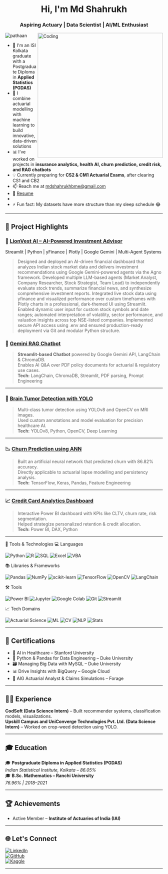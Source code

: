 <h1 align="center">Hi, I'm Md Shahrukh</h1>

<h3 align="center">Aspiring Actuary | Data Scientist | AI/ML Enthusiast</h3>

<img align="right" alt="Coding" width="400" src="https://github.com/user-attachments/assets/ae262a96-6e4f-4415-a216-fd6fce3559b6" />


<p align="left"> <img src="https://komarev.com/ghpvc/?username=pathaan&label=Profile%20views&color=0e75b6&style=flat" alt="pathaan" /> </p>

- 🎯 I'm an ISI Kolkata graduate with a Postgraduate Diploma in **Applied Statistics (PGDAS)**  
- 🧠 I combine actuarial modelling with machine learning to build innovative, data-driven solutions  
- 📊 I’ve worked on projects in **insurance analytics, health AI, churn prediction, credit risk, and RAG chatbots**  
- 💡 Currently preparing for **CS2 & CM1 Actuarial Exams**, after clearing CS1 and CB2  
- 📫 Reach me at mdshahrukhbme@gmail.com 
- 📄 [Resume](https://github.com/Pathaan/Pathaan/blob/main/Md_Shahrukh_Resume_Actuarial.pdf)
- 
- ⚡ Fun fact: My datasets have more structure than my sleep schedule 😂
  

---

## 🚀 Project Highlights


### 🦁 [LionVest AI – AI-Powered Investment Advisor](https://github.com/Pathaan/Finance_Advisor_AI)
Streamlit | Python | yFinance | Plotly | Google Gemini | Multi-Agent Systems

> Designed and deployed an AI-driven financial dashboard that analyzes Indian stock market data and delivers investment recommendations using Google Gemini-powered agents via the Agno framework.
> Developed multiple LLM-based agents (Market Analyst, Company Researcher, Stock Strategist, Team Lead) to independently evaluate stock trends, summarize financial news, and synthesize comprehensive investment reports.
> Integrated live stock data using yfinance and visualized performance over custom timeframes with Plotly charts in a professional, dark-themed UI using Streamlit.
> Enabled dynamic user input for custom stock symbols and date ranges; automated interpretation of volatility, sector performance, and valuation insights across top NSE-listed companies.
> Implemented secure API access using .env and ensured production-ready deployment via Git and modular Python structure.
> 
### 💬 [Gemini RAG Chatbot](https://github.com/Pathaan/Chatobot_GeminiRag)
> **Streamlit-based Chatbot** powered by Google Gemini API, LangChain & ChromaDB.  
> Enables AI Q&A over PDF policy documents for actuarial & regulatory use cases.  
**Tech:** LangChain, ChromaDB, Streamlit, PDF parsing, Prompt Engineering

---

### 🧠 [Brain Tumor Detection with YOLO](https://github.com/Pathaan/Tumor-detection-)
> Multi-class tumor detection using YOLOv8 and OpenCV on MRI images.  
> Used custom annotations and model evaluation for precision healthcare AI.  
**Tech:** YOLOv8, Python, OpenCV, Deep Learning
---

### 📉 [Churn Prediction using ANN](https://github.com/Pathaan/Churn-Prediction)
> Built an artificial neural network that predicted churn with 86.82% accuracy.  
> Directly applicable to actuarial lapse modelling and persistency analysis.  
**Tech:** TensorFlow, Keras, Pandas, Feature Engineering

---

### 📈 [Credit Card Analytics Dashboard](https://github.com/Pathaan/customer_credit_card_data_report)
> Interactive Power BI dashboard with KPIs like CLTV, churn rate, risk segmentation.  
> Helped strategize personalized retention & credit allocation.  
**Tech:** Power BI, DAX, Python

---

🧰 Tools & Technologies
💻 Languages
<p align="left"> <img src="https://img.shields.io/badge/Python-3776AB?style=flat&logo=python&logoColor=white" alt="Python" /> <img src="https://img.shields.io/badge/R-276DC3?style=flat&logo=r&logoColor=white" alt="R" /> <img src="https://img.shields.io/badge/SQL-4479A1?style=flat&logo=postgresql&logoColor=white" alt="SQL" /> <img src="https://img.shields.io/badge/Excel-217346?style=flat&logo=microsoft-excel&logoColor=white" alt="Excel" /> <img src="https://img.shields.io/badge/VBA-002060?style=flat&logo=microsoft&logoColor=white" alt="VBA" /> </p>
📚 Libraries & Frameworks
<p align="left"> <img src="https://img.shields.io/badge/Pandas-150458?style=flat&logo=pandas&logoColor=white" alt="Pandas" /> <img src="https://img.shields.io/badge/NumPy-013243?style=flat&logo=numpy&logoColor=white" alt="NumPy" /> <img src="https://img.shields.io/badge/scikit--learn-F7931E?style=flat&logo=scikit-learn&logoColor=black" alt="scikit-learn" /> <img src="https://img.shields.io/badge/TensorFlow-FF6F00?style=flat&logo=tensorflow&logoColor=white" alt="TensorFlow" /> <img src="https://img.shields.io/badge/OpenCV-5C3EE8?style=flat&logo=opencv&logoColor=white" alt="OpenCV" /> <img src="https://img.shields.io/badge/LangChain-00B2EE?style=flat&logo=langchain&logoColor=white" alt="LangChain" /> </p>
🛠️ Tools
<p align="left"> <img src="https://img.shields.io/badge/Power%20BI-F2C811?style=flat&logo=powerbi&logoColor=black" alt="Power BI" /> <img src="https://img.shields.io/badge/Jupyter-F37626?style=flat&logo=jupyter&logoColor=white" alt="Jupyter" /> <img src="https://img.shields.io/badge/Colab-F9AB00?style=flat&logo=google-colab&logoColor=white" alt="Google Colab" /> <img src="https://img.shields.io/badge/Git-F05032?style=flat&logo=git&logoColor=white" alt="Git" /> <img src="https://img.shields.io/badge/Streamlit-FF4B4B?style=flat&logo=streamlit&logoColor=white" alt="Streamlit" /> </p>
📈 Tech Domains
<p align="left"> <img src="https://img.shields.io/badge/Actuarial%20Science-blue?style=flat&logoColor=white" alt="Actuarial Science" /> <img src="https://img.shields.io/badge/Machine%20Learning-009688?style=flat&logo=scikit-learn&logoColor=white" alt="ML" /> <img src="https://img.shields.io/badge/Computer%20Vision-795548?style=flat&logo=openCV&logoColor=white" alt="CV" /> <img src="https://img.shields.io/badge/NLP-673AB7?style=flat&logo=spaCy&logoColor=white" alt="NLP" /> <img src="https://img.shields.io/badge/Statistical%20Analysis-3f51b5?style=flat&logo=r&logoColor=white" alt="Stats" /> </p>

---

## 📜 Certifications

- 🏥 AI in Healthcare – Stanford University  
- 🧠 Python & Pandas for Data Engineering – Duke University  
- 🗃️ Managing Big Data with MySQL – Duke University  
- 📊 Drive Insights with BigQuery – Google Cloud  
- 🧾 AIG Actuarial Analyst & Claims Simulations – Forage  

---

## 🧑‍💼 Experience

**CodSoft (Data Science Intern)** – Built recommender systems, classification models, visualizations.  
**Upskill Campus and UniConverge Technologies Pvt. Ltd. (Data Science Intern)** – Worked on crop-weed detection using YOLO.  

---

## 🎓 Education

🎓 **Postgraduate Diploma in Applied Statistics (PGDAS)**  
*Indian Statistical Institute, Kolkata – 86.05%*  
🎓 **B.Sc. Mathematics – Ranchi University**  
*76.96% | 2018–2021*

---

## 🏆 Achievements

- Active Member – **Institute of Actuaries of India (IAI)**  

---

## 🌐 Let's Connect

[![LinkedIn](https://img.shields.io/badge/LinkedIn-mdshahrukhlocky-blue?style=for-the-badge&logo=linkedin)](https://www.linkedin.com/in/md-shahrukh-locky/)  
[![GitHub](https://img.shields.io/badge/GitHub-Pathaan-black?style=for-the-badge&logo=github)](https://github.com/Pathaan)  
[![Kaggle](https://img.shields.io/badge/Kaggle-mdshahrukh-teal?style=for-the-badge&logo=kaggle)](https://www.kaggle.com/mdshahrukh)

---
